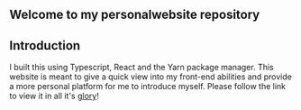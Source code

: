 ## Welcome to my personalwebsite repository

## Introduction

I built this using Typescript, React and the Yarn package manager. This website is meant to give a 
quick view into my front-end abilities and provide a more personal platform for me to introduce myself.
Please follow the link to view it in all it's [glory](https://danhto.github.io/personalwebsite)!

